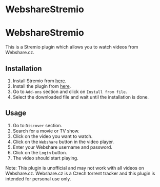 # WebshareStremio

# WebshareStremio

This is a Stremio plugin which allows you to watch videos from Webshare.cz.

## Installation

1. Install Stremio from [here](https://www.stremio.com/).
2. Install the plugin from [here](https://github.com/BruntyTheWolf/WebshareStremio/releases).
3. Go to `Add-ons` section and click on `Install from file`.
4. Select the downloaded file and wait until the installation is done.

## Usage

1. Go to `Discover` section.
2. Search for a movie or TV show.
3. Click on the video you want to watch.
4. Click on the `Webshare` button in the video player.
5. Enter your Webshare username and password.
6. Click on the `Login` button.
7. The video should start playing.

Note: This plugin is unofficial and may not work with all videos on Webshare.cz. Webshare.cz is a Czech torrent tracker and this plugin is intended for personal use only.
